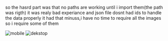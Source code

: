 so the hasrd part was that no paths are working until i import them(the path was rigth) it was realy bad experiance and json file dosnt had ids to handle the data properly it had that minuss,i have no time to require all the images so i require some of them


![mobile](https://github.com/lukapain/entertainment-web-app/assets/114741110/9fd3ebd7-d9bd-4269-a1fc-2161e3e65c24)
![dekstop](https://github.com/lukapain/entertainment-web-app/assets/114741110/302dee61-f846-43c3-bca7-4cbcc32c1faf)
